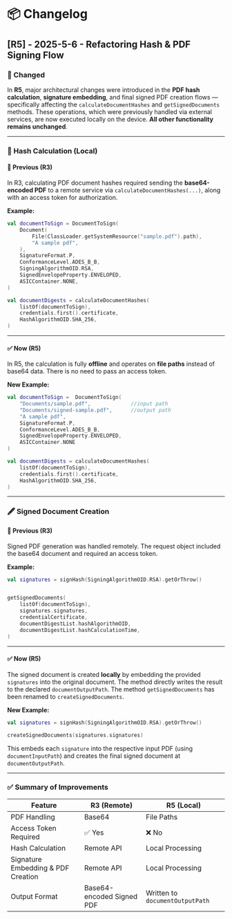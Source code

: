 # 📦 Changelog

## [R5] - 2025-5-6 - Refactoring Hash & PDF Signing Flow

### 🔄 Changed
In **R5**, major architectural changes were introduced in the **PDF hash calculation**, **signature embedding**, and final signed PDF creation flows — specifically affecting the `calculateDocumentHashes` and `getSignedDocuments` methods. These operations, which were previously handled via external services, are now executed locally on the device. **All other functionality remains unchanged**.


---

### 🧮 Hash Calculation (Local)

#### 🔁 Previous (R3)

In R3, calculating PDF document hashes required sending the **base64-encoded PDF** to a remote service via `calculateDocumentHashes(...)`, along with an access token for authorization.

**Example:**
```kotlin
val documentToSign = DocumentToSign(
    Document(
        File(ClassLoader.getSystemResource("sample.pdf").path),
        "A sample pdf",
    ),
    SignatureFormat.P,
    ConformanceLevel.ADES_B_B,
    SigningAlgorithmOID.RSA,
    SignedEnvelopeProperty.ENVELOPED,
    ASICContainer.NONE,
)

val documentDigests = calculateDocumentHashes(
    listOf(documentToSign),
    credentials.first().certificate,
    HashAlgorithmOID.SHA_256,
)
```

---

#### ✅ Now (R5)

In R5, the calculation is fully **offline** and operates on **file paths** instead of base64 data. There is no need to pass an access token.

**New Example:**
```kotlin
val documentToSign =  DocumentToSign(
    "Documents/sample.pdf",             //input path
    "Documents/signed-sample.pdf",      //output path
    "A sample pdf",
    SignatureFormat.P,
    ConformanceLevel.ADES_B_B,
    SignedEnvelopeProperty.ENVELOPED,
    ASICContainer.NONE
)

val documentDigests = calculateDocumentHashes(
    listOf(documentToSign),
    credentials.first().certificate,
    HashAlgorithmOID.SHA_256,
)

```

---

### 🖋️ Signed Document Creation

#### 🔁 Previous (R3)

Signed PDF generation was handled remotely. The request object included the base64 document and required an access token.

**Example:**
```kotlin
val signatures = signHash(SigningAlgorithmOID.RSA).getOrThrow()


getSignedDocuments(
    listOf(documentToSign),
    signatures.signatures,
    credentialCertificate,
    documentDigestList.hashAlgorithmOID,
    documentDigestList.hashCalculationTime,
)
```

---

#### ✅ Now (R5)

The signed document is created **locally** by embedding the provided `signatures` into the original document. The method directly writes the result to the declared `documentOutputPath`. The method `getSignedDocuments` has been renamed to `createSignedDocuments`.

**New Example:**
```kotlin
val signatures = signHash(SigningAlgorithmOID.RSA).getOrThrow()

createSignedDocuments(signatures.signatures)
```

This embeds each `signature` into the respective input PDF (using `documentInputPath`) and creates the final signed document at `documentOutputPath`.

---



### ✅ Summary of Improvements

| Feature                            | R3 (Remote)                                       | R5 (Local)                                  |
|------------------------------------|--------------------------------------------------|---------------------------------------------|
| PDF Handling                       | Base64                                           | File Paths                                   |
| Access Token Required              | ✅ Yes                                            | ❌ No                                        |
| Hash Calculation                   | Remote API                                       | Local Processing                             |
| Signature Embedding & PDF Creation | Remote API                                       | Local Processing                             |
| Output Format                      | Base64-encoded Signed PDF                        | Written to `documentOutputPath`             |